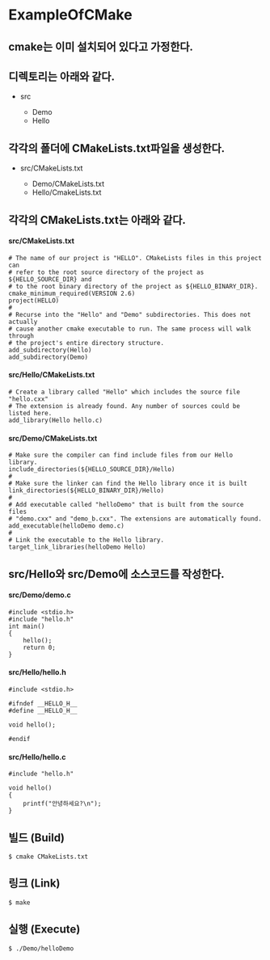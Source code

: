 # ExampleOfCMake

## cmake는 이미 설치되어 있다고 가정한다.


## 디렉토리는 아래와 같다.
<ul>
	<li>src</li>
	<ul>
		<li>Demo</li>
		<li>Hello</li>
	</ul>
</ul>
	
## 각각의 폴더에 CMakeLists.txt파일을 생성한다.
<ul>
	<li>src/CMakeLists.txt</li>
	<ul>
		<li>Demo/CMakeLists.txt</li>
		<li>Hello/CmakeLists.txt</li>
	</ul>
</ul>


## 각각의 CMakeLists.txt는 아래와 같다.
#### src/CMakeLists.txt
	# The name of our project is "HELLO". CMakeLists files in this project can
	# refer to the root source directory of the project as ${HELLO_SOURCE_DIR} and 
	# to the root binary directory of the project as ${HELLO_BINARY_DIR}.
	cmake_minimum_required(VERSION 2.6)
	project(HELLO)
	# 
	# Recurse into the "Hello" and "Demo" subdirectories. This does not actually
	# cause another cmake executable to run. The same process will walk through
	# the project's entire directory structure.
	add_subdirectory(Hello)
	add_subdirectory(Demo)

#### src/Hello/CMakeLists.txt
	# Create a library called "Hello" which includes the source file "hello.cxx"
	# The extension is already found. Any number of sources could be listed here.
	add_library(Hello hello.c)

#### src/Demo/CMakeLists.txt
	# Make sure the compiler can find include files from our Hello library.
	include_directories(${HELLO_SOURCE_DIR}/Hello)
	#
	# Make sure the linker can find the Hello library once it is built
	link_directories(${HELLO_BINARY_DIR}/Hello)
	# 
	# Add executable called "helloDemo" that is built from the source files
	# "demo.cxx" and "demo_b.cxx". The extensions are automatically found.
	add_executable(helloDemo demo.c)
	#
	# Link the executable to the Hello library.
	target_link_libraries(helloDemo Hello)

## src/Hello와 src/Demo에 소스코드를 작성한다.
#### src/Demo/demo.c
	#include <stdio.h>
	#include "hello.h"
	int main()
	{
		hello();
		return 0;
	}

#### src/Hello/hello.h
	#include <stdio.h>
	
	#ifndef __HELLO_H__
	#define __HELLO_H__

	void hello();

	#endif

#### src/Hello/hello.c
	#include "hello.h"

	void hello()
	{
		printf("안녕하세요?\n");
	}


## 빌드 (Build)

	$ cmake CMakeLists.txt


## 링크 (Link)

	$ make


## 실행 (Execute)

	$ ./Demo/helloDemo